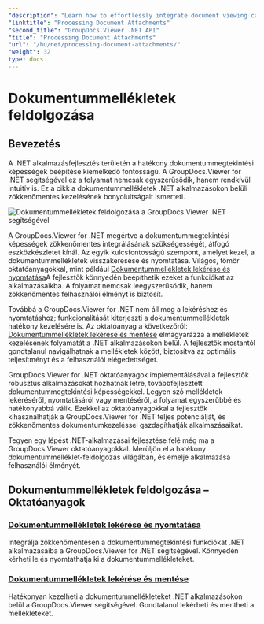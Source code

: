 ```yaml
---
"description": "Learn how to effortlessly integrate document viewing capabilities into your .NET applications using GroupDocs.Viewer. Manage document attachments efficiently."
"linktitle": "Processing Document Attachments"
"second_title": "GroupDocs.Viewer .NET API"
"title": "Processing Document Attachments"
"url": "/hu/net/processing-document-attachments/"
"weight": 32
type: docs
---
```

# Dokumentummellékletek feldolgozása

## Bevezetés

A .NET alkalmazásfejlesztés területén a hatékony dokumentummegtekintési képességek beépítése kiemelkedő fontosságú. A GroupDocs.Viewer for .NET segítségével ez a folyamat nemcsak egyszerűsödik, hanem rendkívül intuitív is. Ez a cikk a dokumentummellékletek .NET alkalmazásokon belüli zökkenőmentes kezelésének bonyolultságait ismerteti.

![Dokumentummellékletek feldolgozása a GroupDocs.Viewer .NET segítségével](/viewer/processing-document-attachments/image.png)

A GroupDocs.Viewer for .NET megértve a dokumentummegtekintési képességek zökkenőmentes integrálásának szükségességét, átfogó eszközkészletet kínál. Az egyik kulcsfontosságú szempont, amelyet kezel, a dokumentummellékletek visszakeresése és nyomtatása. Világos, tömör oktatóanyagokkal, mint például [Dokumentummellékletek lekérése és nyomtatása](./retrieve-and-print-attachments/)A fejlesztők könnyedén beépíthetik ezeket a funkciókat az alkalmazásaikba. A folyamat nemcsak leegyszerűsödik, hanem zökkenőmentes felhasználói élményt is biztosít.

Továbbá a GroupDocs.Viewer for .NET nem áll meg a lekéréshez és nyomtatáshoz; funkcionalitását kiterjeszti a dokumentummellékletek hatékony kezelésére is. Az oktatóanyag a következőről: [Dokumentummellékletek lekérése és mentése](./retrieve-and-save-attachments/) elmagyarázza a mellékletek kezelésének folyamatát a .NET alkalmazásokon belül. A fejlesztők mostantól gondtalanul navigálhatnak a mellékletek között, biztosítva az optimális teljesítményt és a felhasználói elégedettséget.

GroupDocs.Viewer for .NET oktatóanyagok implementálásával a fejlesztők robusztus alkalmazásokat hozhatnak létre, továbbfejlesztett dokumentummegtekintési képességekkel. Legyen szó mellékletek lekéréséről, nyomtatásáról vagy mentéséről, a folyamat egyszerűbbé és hatékonyabbá válik. Ezekkel az oktatóanyagokkal a fejlesztők kihasználhatják a GroupDocs.Viewer for .NET teljes potenciálját, és zökkenőmentes dokumentumkezeléssel gazdagíthatják alkalmazásaikat.

Tegyen egy lépést .NET-alkalmazásai fejlesztése felé még ma a GroupDocs.Viewer oktatóanyagokkal. Merüljön el a hatékony dokumentummelléklet-feldolgozás világában, és emelje alkalmazása felhasználói élményét.

## Dokumentummellékletek feldolgozása – Oktatóanyagok
### [Dokumentummellékletek lekérése és nyomtatása](./retrieve-and-print-attachments/)
Integrálja zökkenőmentesen a dokumentummegtekintési funkciókat .NET alkalmazásaiba a GroupDocs.Viewer for .NET segítségével. Könnyedén kérheti le és nyomtathatja ki a dokumentummellékleteket.
### [Dokumentummellékletek lekérése és mentése](./retrieve-and-save-attachments/)
Hatékonyan kezelheti a dokumentummellékleteket .NET alkalmazásokon belül a GroupDocs.Viewer segítségével. Gondtalanul lekérheti és mentheti a mellékleteket.